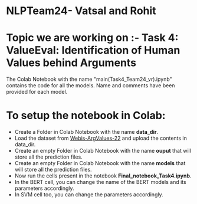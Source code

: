 # NLPTeam24- Vatsal and Rohit
# Topic we are working on :- Task 4: ValueEval: Identification of Human Values behind Arguments
The Colab Notebook with the name "main(Task4_Team24_vr).ipynb" contains the code for all the models.
Name and comments have been provided for each model.
# To setup the notebook in Colab:
- Create a Folder in Colab Notebook with the name **data_dir**.
- Load the dataset from [Webis-ArgValues-22](https://zenodo.org/record/6855004#.Y5j7yezMK3I) and upload the contents in data_dir.
- Create an empty Folder in Colab Notebook with the name **ouput** that will store all the prediction files.
- Create an empty Folder in Colab Notebook with the name **models** that will store all the prediction files.
- Now run the cells present in the notebook **Final_notebook_Task4.ipynb**.
- In the BERT cell, you can change the name of the BERT models and its parameters accordingly.
- In SVM cell too, you can change the parameters accordingly.
